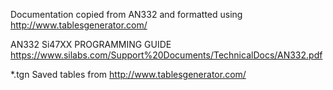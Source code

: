 Documentation copied from AN332 and formatted using http://www.tablesgenerator.com/

AN332 Si47XX PROGRAMMING GUIDE https://www.silabs.com/Support%20Documents/TechnicalDocs/AN332.pdf

*.tgn Saved tables from http://www.tablesgenerator.com/

